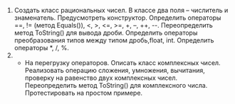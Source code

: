 1. Создать класс рациональных чисел. В классе два поля – числитель и знаменатель. Предусмотреть конструктор. Определить операторы ==, != (метод Equals()), <, >, <=, >=, +, –, ++, --. Переопределить метод ToString() для вывода дроби. Определить операторы преобразования типов между типом дробь,float, int. Определить операторы *, /, %.
2. * На перегрузку операторов. Описать класс комплексных чисел. Реализовать операцию сложения, умножения, вычитания, проверку на равенство двух комплексных чисел. Переопределить метод ToString() для комплексного числа. Протестировать на простом примере.
